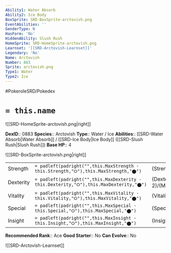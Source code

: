 ```yaml
---
Ability1: Water Absorb
Ability2: Ice Body
BoxSprite: SRD-BoxSprite-arctovish.png
EventAbilities: ''
GenderType: N
HasForm: 'No'
HiddenAbility: Slush Rush
HomeSprite: SRD-HomeSprite-arctovish.png
Learnset: '[[SRD-Arctovish-Learnset]]'
Legendary: 'No'
Name: Arctovish
Number: 883
Sprite: arctovish.png
Type1: Water
Type2: Ice
---
```


#PokeroleSRD/Pokedex

# `= this.name`

![[SRD-HomeSprite-arctovish.png|right]]

**DexID**:: 0883
**Species**:: Arctovish
**Type**:: Water / Ice
**Abilities**:: [[SRD-Water Absorb|Water Absorb]] / [[SRD-Ice Body|Ice Body]] ([[SRD-Slush Rush|Slush Rush]])
**Base HP**:: 4

![[SRD-BoxSprite-arctovish.png|right]]

|           |                                                                                        |                                          |
| --------- | -------------------------------------------------------------------------------------- | ---------------------------------------- |
| Strength  | `= padleft(padright("",this.MaxStrength - this.Strength,"⭘"),this.MaxStrength,"⬤")`    | (Strength::2)/(MaxStrength::5)   |
| Dexterity | `= padleft(padright("",this.MaxDexterity - this.Dexterity,"⭘"),this.MaxDexterity,"⬤")` | (Dexterity:: 2)/(MaxDexterity::4) |
| Vitality  | `= padleft(padright("",this.MaxVitality - this.Vitality,"⭘"),this.MaxVitality,"⬤")`    | (Vitality::3)/(MaxVitality::6)   |
| Special   | `= padleft(padright("",this.MaxSpecial - this.Special,"⭘"),this.MaxSpecial,"⬤")`       | (Special::2)/(MaxSpecial::5)     |
| Insight   | `= padleft(padright("",this.MaxInsight - this.Insight,"⭘"),this.MaxInsight,"⬤")`       | (Insight::2)/(MaxInsight::5)     |

**Recommended Rank**:: Ace
**Good Starter**:: No
**Can Evolve**:: No

![[SRD-Arctovish-Learnset]]